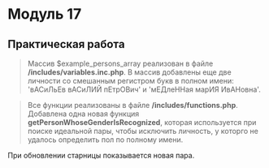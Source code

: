 # Модуль 17
## Практическая работа

>Массив $example_persons_array реализован в файле 
**/includes/variables.inc.php**.
В массив добавлены еще две личности со смешанным регистром букв в 
полном имени: 'вАСиЛьЕв вАСиЛИЙ пЕтрОВич' и 'мЕДлеННая марИЯ ИвАНовна'.

>Все функции реализованы в файле **/includes/functions.php**.
Добавлена одна новая функция **getPersonWhoseGenderIsRecognized**, 
которая используется при поиске идеальной пары, 
чтобы исключить личность, у которго не удалось определить
пол по полному имени.

При обновлении старницы показывается новая пара.